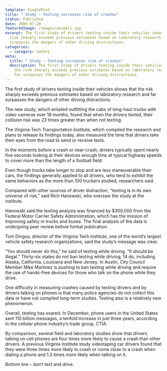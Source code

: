```yaml
---
template: SinglePost
title: " Study – Texting increases risk of crashes"
status: Published
date: 2009-07-28
featuredImage: /images/animals.jpg
excerpt: The first study of drivers texting inside their vehicles shows that the
  risk sharply exceeds previous estimates based on laboratory research and far
  surpasses the dangers of other driving distractions.
categories:
  - category: Safety
meta:
  title: " Study – Texting increases risk of crashes"
  description: The first study of drivers texting inside their vehicles shows that
    the risk sharply exceeds previous estimates based on laboratory research and
    far surpasses the dangers of other driving distractions.
---
```

<!--StartFragment-->

The first study of drivers texting inside their vehicles shows that the risk sharply exceeds previous estimates based on laboratory research and far surpasses the dangers of other driving distractions.

The new study, which entailed outfitting the cabs of long-haul trucks with video cameras over 18 months, found that when the drivers texted, their collision risk was 23 times greater than when not texting.

The Virginia Tech Transportation Institute, which compiled the research and plans to release its findings today, also measured the time that drivers take their eyes from the road to send or receive texts.

In the moments before a crash or near-crash, drivers typically spent nearly five seconds looking at their devices enough time at typical highway speeds to cover more than the length of a football field.

Even though trucks take longer to stop and are less maneuverable than cars, the findings generally applied to all drivers, who tend to exhibit the same behaviors as the more than 100 truckers studied, researchers said.

Compared with other sources of driver distraction, “texting is in its own universe of risk,” said Rich Hanowski, who oversaw the study at the institute.

Hanowski said the texting analysis was financed by $300,000 from the Federal Motor Carrier Safety Administration, which has the mission of improving safety in trucks and buses. The final analysis of the data is undergoing peer review before formal publication.

Tom Dingus, director of the Virginia Tech institute, one of the world’s largest vehicle safety research organizations, said the study’s message was clear.

“You should never do this,” he said of texting while driving. “It should be illegal.” Thirty-six states do not ban texting while driving; 14 do, including Alaska, California, Louisiana and New Jersey. In Austin, City Council Member Mike Martinez is pushing to ban texting while driving and require the use of hands-free devices for those who talk on the phone while they drive.

One difficulty in measuring crashes caused by texting drivers and by drivers talking on phones is that many police agencies do not collect this data or have not compiled long-term studies. Texting also is a relatively new phenomenon.

Overall, texting has soared. In December, phone users in the United States sent 110 billion messages, a tenfold increase in just three years, according to the cellular phone industry’s trade group, CTIA.

By comparison, several field and laboratory studies show that drivers talking on cell phones are four times more likely to cause a crash than other drivers. A previous Virginia institute study videotaping car drivers found that they were three times more likely to crash or come close to a crash when dialing a phone and 1.3 times more likely when talking on it.

Bottom line – don’t text and drive.

<!--EndFragment-->